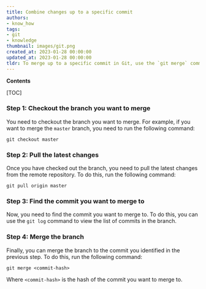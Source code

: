 ```yaml
---
title: Combine changes up to a specific commit
authors:
- know_how
tags:
- git
- knowledge
thumbnail: images/git.png
created_at: 2023-01-28 00:00:00
updated_at: 2023-01-28 00:00:00
tldr: To merge up to a specific commit in Git, use the `git merge` command followed by the commit`s hash.
---
```


**Contents**

[TOC]

### Step 1: Checkout the branch you want to merge

You need to checkout the branch you want to merge. For example, if you want to merge the `master` branch, you need to run the following command:

```git
git checkout master
```

### Step 2: Pull the latest changes

Once you have checked out the branch, you need to pull the latest changes from the remote repository. To do this, run the following command:

```git
git pull origin master
```

### Step 3: Find the commit you want to merge to

Now, you need to find the commit you want to merge to. To do this, you can use the `git log` command to view the list of commits in the branch.

### Step 4: Merge the branch

Finally, you can merge the branch to the commit you identified in the previous step. To do this, run the following command:

```git
git merge <commit-hash>
```

Where `<commit-hash>` is the hash of the commit you want to merge to.
